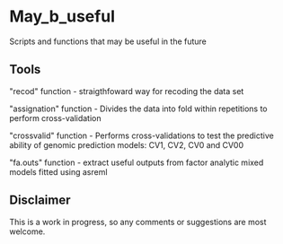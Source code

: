 # May_b_useful
Scripts and functions that may be useful in the future

## Tools
"recod" function - straigthfoward way for recoding the data set

"assignation" function - Divides the data into fold within repetitions to perform cross-validation

"crossvalid" function - Performs cross-validations to test the predictive ability of genomic prediction models: CV1, CV2, CV0 and CV00

"fa.outs" function - extract useful outputs from factor analytic mixed models fitted using asreml

## Disclaimer

This is a work in progress, so any comments or suggestions are most welcome. 


